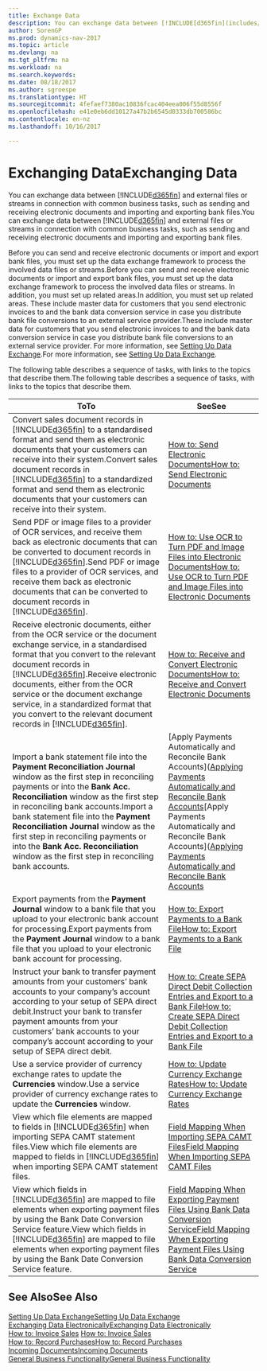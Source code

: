 ```yaml
---
title: Exchange Data
description: You can exchange data between [!INCLUDE[d365fin](includes/d365fin_md.md)] and external files or streams in connection with common business tasks, such as sending and receiving electronic documents and importing and exporting bank files.
author: SorenGP
ms.prod: dynamics-nav-2017
ms.topic: article
ms.devlang: na
ms.tgt_pltfrm: na
ms.workload: na
ms.search.keywords: 
ms.date: 08/18/2017
ms.author: sgroespe
ms.translationtype: HT
ms.sourcegitcommit: 4fefaef7380ac10836fcac404eea006f55d8556f
ms.openlocfilehash: e41e0eb6dd10127a47b2b6545d0333db700586bc
ms.contentlocale: en-nz
ms.lasthandoff: 10/16/2017

---
```

# <a name="exchanging-data"></a><span data-ttu-id="f960d-103">Exchanging Data</span><span class="sxs-lookup"><span data-stu-id="f960d-103">Exchanging Data</span></span>
<span data-ttu-id="f960d-104">You can exchange data between [!INCLUDE[d365fin](includes/d365fin_md.md)] and external files or streams in connection with common business tasks, such as sending and receiving electronic documents and importing and exporting bank files.</span><span class="sxs-lookup"><span data-stu-id="f960d-104">You can exchange data between [!INCLUDE[d365fin](includes/d365fin_md.md)] and external files or streams in connection with common business tasks, such as sending and receiving electronic documents and importing and exporting bank files.</span></span>  

<span data-ttu-id="f960d-105">Before you can send and receive electronic documents or import and export bank files, you must set up the data exchange framework to process the involved data files or streams.</span><span class="sxs-lookup"><span data-stu-id="f960d-105">Before you can send and receive electronic documents or import and export bank files, you must set up the data exchange framework to process the involved data files or streams.</span></span> <span data-ttu-id="f960d-106">In addition, you must set up related areas.</span><span class="sxs-lookup"><span data-stu-id="f960d-106">In addition, you must set up related areas.</span></span> <span data-ttu-id="f960d-107">These include master data for customers that you send electronic invoices to and the bank data conversion service in case you distribute bank file conversions to an external service provider.</span><span class="sxs-lookup"><span data-stu-id="f960d-107">These include master data for customers that you send electronic invoices to and the bank data conversion service in case you distribute bank file conversions to an external service provider.</span></span> <span data-ttu-id="f960d-108">For more information, see [Setting Up Data Exchange](across-set-up-data-exchange.md).</span><span class="sxs-lookup"><span data-stu-id="f960d-108">For more information, see [Setting Up Data Exchange](across-set-up-data-exchange.md).</span></span>  

 <span data-ttu-id="f960d-109">The following table describes a sequence of tasks, with links to the topics that describe them.</span><span class="sxs-lookup"><span data-stu-id="f960d-109">The following table describes a sequence of tasks, with links to the topics that describe them.</span></span>  

|<span data-ttu-id="f960d-110">**To**</span><span class="sxs-lookup"><span data-stu-id="f960d-110">**To**</span></span>|<span data-ttu-id="f960d-111">**See**</span><span class="sxs-lookup"><span data-stu-id="f960d-111">**See**</span></span>|  
|------------|-------------|  
|<span data-ttu-id="f960d-112">Convert sales document records in [!INCLUDE[d365fin](includes/d365fin_md.md)] to a standardised format and send them as electronic documents that your customers can receive into their system.</span><span class="sxs-lookup"><span data-stu-id="f960d-112">Convert sales document records in [!INCLUDE[d365fin](includes/d365fin_md.md)] to a standardized format and send them as electronic documents that your customers can receive into their system.</span></span>|[<span data-ttu-id="f960d-113">How to: Send Electronic Documents</span><span class="sxs-lookup"><span data-stu-id="f960d-113">How to: Send Electronic Documents</span></span>](sales-how-to-send-electronic-documents.md)|  
|<span data-ttu-id="f960d-114">Send PDF or image files to a provider of OCR services, and receive them back as electronic documents that can be converted to document records in [!INCLUDE[d365fin](includes/d365fin_md.md)].</span><span class="sxs-lookup"><span data-stu-id="f960d-114">Send PDF or image files to a provider of OCR services, and receive them back as electronic documents that can be converted to document records in [!INCLUDE[d365fin](includes/d365fin_md.md)].</span></span>|[<span data-ttu-id="f960d-115">How to: Use OCR to Turn PDF and Image Files into Electronic Documents</span><span class="sxs-lookup"><span data-stu-id="f960d-115">How to: Use OCR to Turn PDF and Image Files into Electronic Documents</span></span>](across-how-use-ocr-pdf-images-files.md)|  
|<span data-ttu-id="f960d-116">Receive electronic documents, either from the OCR service or the document exchange service, in a standardised format that you convert to the relevant document records in [!INCLUDE[d365fin](includes/d365fin_md.md)].</span><span class="sxs-lookup"><span data-stu-id="f960d-116">Receive electronic documents, either from the OCR service or the document exchange service, in a standardized format that you convert to the relevant document records in [!INCLUDE[d365fin](includes/d365fin_md.md)].</span></span>|[<span data-ttu-id="f960d-117">How to: Receive and Convert Electronic Documents</span><span class="sxs-lookup"><span data-stu-id="f960d-117">How to: Receive and Convert Electronic Documents</span></span>](purchasing-how-to-receive-and-convert-electronic-documents.md)|  
|<span data-ttu-id="f960d-118">Import a bank statement file into the **Payment Reconciliation Journal** window as the first step in reconciling payments or into the **Bank Acc. Reconciliation** window as the first step in reconciling bank accounts.</span><span class="sxs-lookup"><span data-stu-id="f960d-118">Import a bank statement file into the **Payment Reconciliation Journal** window as the first step in reconciling payments or into the **Bank Acc. Reconciliation** window as the first step in reconciling bank accounts.</span></span>|<span data-ttu-id="f960d-119">[Apply Payments Automatically and Reconcile Bank Accounts]([Applying Payments Automatically and Reconcile Bank Accounts](receivables-apply-payments-auto-reconcile-bank-accounts.md)</span><span class="sxs-lookup"><span data-stu-id="f960d-119">[Apply Payments Automatically and Reconcile Bank Accounts]([Applying Payments Automatically and Reconcile Bank Accounts](receivables-apply-payments-auto-reconcile-bank-accounts.md)</span></span>|  
|<span data-ttu-id="f960d-120">Export payments from the **Payment Journal** window to a bank file that you upload to your electronic bank account for processing.</span><span class="sxs-lookup"><span data-stu-id="f960d-120">Export payments from the **Payment Journal** window to a bank file that you upload to your electronic bank account for processing.</span></span>|[<span data-ttu-id="f960d-121">How to: Export Payments to a Bank File</span><span class="sxs-lookup"><span data-stu-id="f960d-121">How to: Export Payments to a Bank File</span></span>](payables-how-export-payments-bank-file.md)|  
|<span data-ttu-id="f960d-122">Instruct your bank to transfer payment amounts from your customers’ bank accounts to your company’s account according to your setup of SEPA direct debit.</span><span class="sxs-lookup"><span data-stu-id="f960d-122">Instruct your bank to transfer payment amounts from your customers’ bank accounts to your company’s account according to your setup of SEPA direct debit.</span></span>|[<span data-ttu-id="f960d-123">How to: Create SEPA Direct Debit Collection Entries and Export to a Bank File</span><span class="sxs-lookup"><span data-stu-id="f960d-123">How to: Create SEPA Direct Debit Collection Entries and Export to a Bank File</span></span>](finance-how-create-sepa-direct-debit-collection-entries-export-bank-file.md)|  
|<span data-ttu-id="f960d-124">Use a service provider of currency exchange rates to update the **Currencies** window.</span><span class="sxs-lookup"><span data-stu-id="f960d-124">Use a service provider of currency exchange rates to update the **Currencies** window.</span></span>|[<span data-ttu-id="f960d-125">How to: Update Currency Exchange Rates</span><span class="sxs-lookup"><span data-stu-id="f960d-125">How to: Update Currency Exchange Rates</span></span>](finance-how-update-currencies.md)|  
|<span data-ttu-id="f960d-126">View which file elements are mapped to fields in [!INCLUDE[d365fin](includes/d365fin_md.md)] when importing SEPA CAMT statement files.</span><span class="sxs-lookup"><span data-stu-id="f960d-126">View which file elements are mapped to fields in [!INCLUDE[d365fin](includes/d365fin_md.md)] when importing SEPA CAMT statement files.</span></span>|[<span data-ttu-id="f960d-127">Field Mapping When Importing SEPA CAMT Files</span><span class="sxs-lookup"><span data-stu-id="f960d-127">Field Mapping When Importing SEPA CAMT Files</span></span>](across-field-mapping-when-importing-sepa-camt-files.md)|  
|<span data-ttu-id="f960d-128">View which fields in [!INCLUDE[d365fin](includes/d365fin_md.md)] are mapped to file elements when exporting payment files by using the Bank Date Conversion Service feature.</span><span class="sxs-lookup"><span data-stu-id="f960d-128">View which fields in [!INCLUDE[d365fin](includes/d365fin_md.md)] are mapped to file elements when exporting payment files by using the Bank Date Conversion Service feature.</span></span>|[<span data-ttu-id="f960d-129">Field Mapping When Exporting Payment Files Using Bank Data Conversion Service</span><span class="sxs-lookup"><span data-stu-id="f960d-129">Field Mapping When Exporting Payment Files Using Bank Data Conversion Service</span></span>](across-field-mapping-when-exporting-payment-files-using-bank-data-conversion-service.md)|  

## <a name="see-also"></a><span data-ttu-id="f960d-130">See Also</span><span class="sxs-lookup"><span data-stu-id="f960d-130">See Also</span></span>  
[<span data-ttu-id="f960d-131">Setting Up Data Exchange</span><span class="sxs-lookup"><span data-stu-id="f960d-131">Setting Up Data Exchange</span></span>](across-set-up-data-exchange.md)  
[<span data-ttu-id="f960d-132">Exchanging Data Electronically</span><span class="sxs-lookup"><span data-stu-id="f960d-132">Exchanging Data Electronically</span></span>](across-data-exchange.md)  
<span data-ttu-id="f960d-133">[How to: Invoice Sales](sales-how-invoice-sales.md) </span><span class="sxs-lookup"><span data-stu-id="f960d-133">[How to: Invoice Sales](sales-how-invoice-sales.md) </span></span>  
[<span data-ttu-id="f960d-134">How to: Record Purchases</span><span class="sxs-lookup"><span data-stu-id="f960d-134">How to: Record Purchases</span></span>](purchasing-how-record-purchases.md)  
[<span data-ttu-id="f960d-135">Incoming Documents</span><span class="sxs-lookup"><span data-stu-id="f960d-135">Incoming Documents</span></span>](across-income-documents.md)  
[<span data-ttu-id="f960d-136">General Business Functionality</span><span class="sxs-lookup"><span data-stu-id="f960d-136">General Business Functionality</span></span>](ui-across-business-areas.md)  

